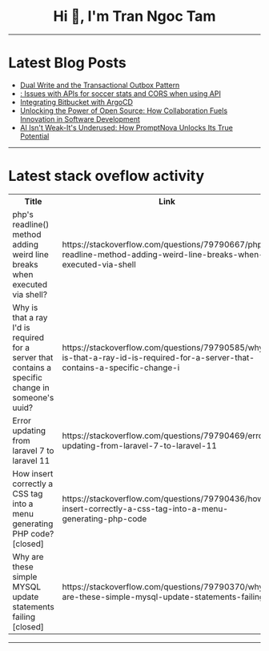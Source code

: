<h1 align="center">Hi 👋, I'm Tran Ngoc Tam</h1>

---

# Latest Blog Posts 
<!-- BLOG-POST-LIST:START -->
- [Dual Write and the Transactional Outbox Pattern](https://dev.to/igor_grieder/dual-write-and-the-transactional-outbox-pattern-aid)
- [: Issues with APIs for soccer stats and CORS when using API](https://dev.to/samuel_pea_923ed4db2832b/-issues-with-apis-for-soccer-stats-and-cors-when-using-api-64d)
- [Integrating Bitbucket with ArgoCD](https://dev.to/durrello/integrating-bitbucket-with-argocd-114a)
- [Unlocking the Power of Open Source: How Collaboration Fuels Innovation in Software Development](https://dev.to/mikeover/unlocking-the-power-of-open-source-how-collaboration-fuels-innovation-in-software-development-2dcn)
- [AI Isn&#39;t Weak-It&#39;s Underused: How PromptNova Unlocks Its True Potential](https://dev.to/naresh_007/ai-isnt-weak-its-underused-how-promptnova-unlocks-its-true-potential-2fnc)
<!-- BLOG-POST-LIST:END -->

---

# Latest stack oveflow activity
<table>
  <tr><th>Title</th><th>Link</th></tr>
  <!-- STACKOVERFLOW:START --><tr><td>php&#39;s readline&lpar;&rpar; method adding weird line breaks when executed via shell?</td><td>https://stackoverflow.com/questions/79790667/phps-readline-method-adding-weird-line-breaks-when-executed-via-shell</td></tr><tr><td>Why is that a ray I&#39;d is required for a server that contains a specific change in someone&#39;s uuid?</td><td>https://stackoverflow.com/questions/79790585/why-is-that-a-ray-id-is-required-for-a-server-that-contains-a-specific-change-i</td></tr><tr><td>Error updating from laravel 7 to laravel 11</td><td>https://stackoverflow.com/questions/79790469/error-updating-from-laravel-7-to-laravel-11</td></tr><tr><td>How insert correctly a CSS tag into a menu generating PHP code? [closed]</td><td>https://stackoverflow.com/questions/79790436/how-insert-correctly-a-css-tag-into-a-menu-generating-php-code</td></tr><tr><td>Why are these simple MYSQL update statements failing [closed]</td><td>https://stackoverflow.com/questions/79790370/why-are-these-simple-mysql-update-statements-failing</td></tr><!-- STACKOVERFLOW:END -->
</table>

---


